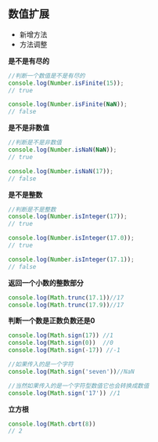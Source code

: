 ## 数值扩展

- 新增方法
- 方法调整

**是不是有尽的**
```js
//判断一个数值是不是有尽的
console.log(Number.isFinite(15));
// true

console.log(Number.isFinite(NaN));
// false
```

**是不是非数值**
```js
//判断是不是非数值
console.log(Number.isNaN(NaN));
// true

console.log(Number.isNaN(17));
// false
```

**是不是整数**
```js
//判断是不是整数
console.log(Number.isInteger(17));
// true

console.log(Number.isInteger(17.0));
// true

console.log(Number.isInteger(17.1));
// false
```

**返回一个小数的整数部分**
```js
console.log(Math.trunc(17.1))//17
console.log(Math.trunc(17.9))//17
```

**判断一个数是正数负数还是0**
```js
console.log(Math.sign(17)) //1
console.log(Math.sign(0))  //0
console.log(Math.sign(-17)) //-1

//如果传入的是一个字符
console.log(Math.sign('seven'))//NaN

//当然如果传入的是一个字符型数值它也会转换成数值
console.log(Math.sign('17')) //1
```

**立方根**
```js
console.log(Math.cbrt(8))
// 2
```


